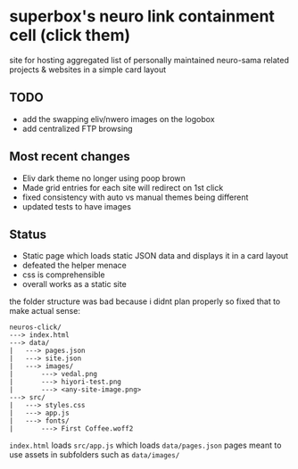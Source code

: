 # superbox's neuro link containment cell (click them)

site for hosting aggregated list of personally maintained neuro-sama related projects & websites in a simple card layout

## TODO

- add the swapping eliv/nwero images on the logobox
- add centralized FTP browsing

## Most recent changes

- Eliv dark theme no longer using poop brown
- Made grid entries for each site will redirect on 1st click
- fixed consistency with auto vs manual themes being different
- updated tests to have images 

## Status

- Static page which loads static JSON data and displays it in a card layout
- defeated the helper menace 
- css is comprehensible
- overall works as a static site

the folder structure was bad because i didnt plan properly so fixed that to make actual sense:

```
neuros-click/
---> index.html
---> data/
|   ---> pages.json
|   ---> site.json
|   ---> images/
|       ---> vedal.png
|       ---> hiyori-test.png
|       ---> <any-site-image.png>
---> src/
|   ---> styles.css
|   ---> app.js          
|   ---> fonts/
|       ---> First Coffee.woff2
```

`index.html` loads `src/app.js` which loads `data/pages.json` pages meant to use assets in subfolders such as `data/images/`

